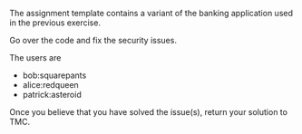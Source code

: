 <p>The assignment template contains a variant of the
banking application used in the previous exercise. </p><p>Go over the code and fix the security issues.</p><p>The users are</p><ul>
<li>bob:squarepants</li>
<li>alice:redqueen</li>
<li>patrick:asteroid</li>
</ul><p>Once you believe that you have solved the issue(s), return your solution to
TMC.</p></div></div></div></div></div></div>
